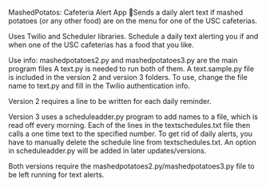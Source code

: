 MashedPotatos: Cafeteria Alert App
🥔Sends a daily alert text if mashed potatoes (or any other food) are on the menu for one of the USC cafeterias.

Uses Twilio and Scheduler libraries. Schedule a daily text alerting you if and when one of the USC cafeterias
has a food that you like. 

Use info:
mashedpotatoes2.py and mashedpotatoes3.py are the main program files
A text.py is needed to run both of them. A text.sample.py file is included in the version 2 and version 3 folders.
To use, change the file name to text.py and fill in the Twilio authentication info. 

Version 2 requires a line to be written for each daily reminder. 

Version 3 uses a scheduleadder.py program to add names to a file, which is read off every morning. Each of the lines in the 
textschedules.txt file then calls a one time text to the specified number. To get rid of daily alerts, you have to manually
delete the schedule line from textschedules.txt. An option in scheduleadder.py will be added in later updates/versions.

Both versions require the mashedpotatoes2.py/mashedpotatoes3.py file to be left running for text alerts.
